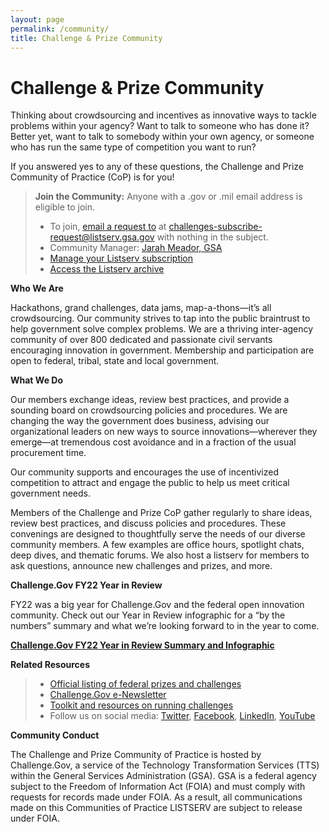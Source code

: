 ```yaml
---
layout: page
permalink: /community/
title: Challenge & Prize Community
---
```


# Challenge & Prize Community

Thinking about crowdsourcing and incentives as innovative ways to tackle problems within your agency? Want to talk to someone who has done it? Better yet, want to talk to somebody within your own agency, or someone who has run the same type of competition you want to run?

If you answered yes to any of these questions, the Challenge and Prize Community of Practice (CoP) is for you!


> **Join the Community:** Anyone with a .gov or .mil email address is eligible to join.
>
> - To join, <a href="mailto: challenges-subscribe-request@listserv.gsa.gov">email a request to</a> at challenges-subscribe-request@listserv.gsa.gov with nothing in the subject.
> - Community Manager: <a href="https://digital.gov/authors/jarah-meador/">Jarah Meador, GSA</a>
> - <a href="https://digital.gov/communities/manage-your-subscription">Manage your Listserv subscription</a>
> - <a href="https://digital.gov/communities/manage-your-subscription/#access-the-listserv-archive">Access the Listserv archive</a>
               

**Who We Are**

Hackathons, grand challenges, data jams, map-a-thons—it’s all crowdsourcing. Our community strives to tap into the public braintrust to help government solve complex problems. We are a thriving inter-agency community of over 800 dedicated and passionate civil servants encouraging innovation in government. Membership and participation are open to federal, tribal, state and local government.

**What We Do**

Our members exchange ideas, review best practices, and provide a sounding board on crowdsourcing policies and procedures. We are changing the way the government does business, advising our organizational leaders on new ways to source innovations—wherever they emerge—at tremendous cost avoidance and in a fraction of the usual procurement time.

Our community supports and encourages the use of incentivized competition to attract and engage the public to help us meet critical government needs.

Members of the Challenge and Prize CoP gather regularly to share ideas, review best practices, and discuss policies and procedures. These convenings are designed to thoughtfully serve the needs of our diverse community members. A few examples are office hours, spotlight chats, deep dives, and thematic forums. We also host a listserv for members to ask questions, announce new challenges and prizes, and more.

**Challenge.Gov FY22 Year in Review**

FY22 was a big year for Challenge.Gov and the federal open innovation community. Check out our Year in Review infographic for a “by the numbers” summary and what we’re looking forward to in the year to come.

<a href="{{ site.baseurl }}/fy22-year-in-review/">**Challenge.Gov FY22 Year in Review Summary and Infographic**</a> 

**Related Resources**

> - <a href="https://www.challenge.gov/#active-challenges">Official listing of federal prizes and challenges</a>
> - <a href="https://public.govdelivery.com/accounts/USGSATTS/subscriber/topics?qsp=USGSATTS_6">Challenge.Gov e-Newsletter</a>
> - <a href="https://www.challenge.gov/assets/document-library/ChallengeGov_Federal_Agency_Toolkit_13Oct2021.pdf">Toolkit and resources on running challenges</a>
> - Follow us on social media: <a href="https://www.twitter.com/challengegov">Twitter</a>, <a href="https://www.facebook.com/challengegov">Facebook</a>, <a href="https://www.linkedin.com/company/challengegov/">LinkedIn</a>, <a href="https://www.youtube.com/@challenge-gov/">YouTube</a>


**Community Conduct**

The Challenge and Prize Community of Practice is hosted by Challenge.Gov, a service of the Technology Transformation Services (TTS) within the General Services Administration (GSA). GSA is a federal agency subject to the Freedom of Information Act (FOIA) and must comply with requests for records made under FOIA. As a result, all communications made on this Communities of Practice LISTSERV are subject to release under FOIA.
